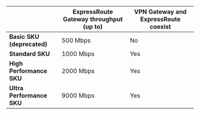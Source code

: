 |  | **ExpressRoute Gateway throughput (up to)** | **VPN Gateway and ExpressRoute coexist** |
| --- | --- | --- |
| **Basic SKU (deprecated)** |500 Mbps |No |
| **Standard SKU** |1000 Mbps |Yes |
| **High Performance SKU** |2000 Mbps |Yes |
| **Ultra Performance SKU** |9000 Mbps |Yes |

